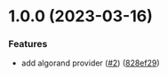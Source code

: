 # 1.0.0 (2023-03-16)


### Features

* add algorand provider ([#2](https://github.com/agoralabs-sh/algorand-provider/issues/2)) ([828ef29](https://github.com/agoralabs-sh/algorand-provider/commit/828ef29658c0927ddd7aa52a486773cb97d67c52))
